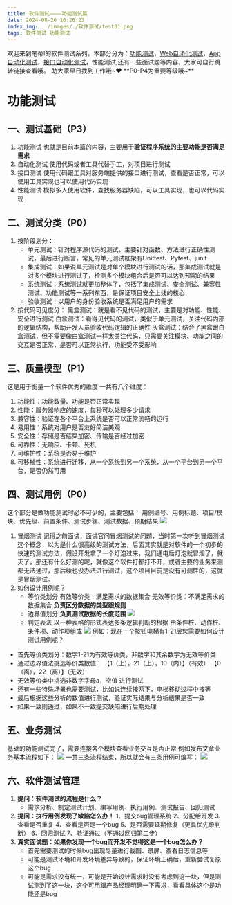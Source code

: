 ```yaml
---
title: 软件测试————功能测试篇
date: 2024-08-26 16:26:23
index_img: ../images/./软件测试/test01.png
tags: 软件测试 功能测试
---
```

欢迎来到笔蒂I的软件测试系列，本部分分为：[功能测试](https://www.bidii.top/2024/08/26/软件测试/SoftWareTest/)，[Web自动化测试](https://www.bidii.top/2024/08/26/软件测试/webtest/)，[App自动化测试](https://www.bidii.top/2024/08/26/软件测试/apptest/)，[接口自动化测试](https://www.bidii.top/2024/08/26/软件测试/apitest/)，性能测试,还有一些面试题等内容，大家可自行跳转链接查看哦。
助大家早日找到工作哦~❤
**P0-P4为重要等级哦~**
# 功能测试
## 一、测试基础（P3）
1. 功能测试
   也就是目前本篇的内容，主要用于**验证程序系统的主要功能是否满足需求**
2. 自动化测试
   使用代码或者工具代替手工，对项目进行测试
3. 接口测试
   使用代码跟工具对服务端提供的接口进行测试，查看是否正常，可以使用工具实现也可以使用代码实现
4. 性能测试
   模拟多人使用软件，查找服务器缺陷，可以工具实现，也可以代码实现

## 二、测试分类（P0）
1. 按阶段划分：
   * 单元测试：针对程序源代码的测试，主要针对函数、方法进行正确性测试，最后进行断言，常见的单元测试框架有Unittest、Pytest、junit
   * 集成测试：如果说单元测试是对单个模块进行测试的话，那集成测试就是对多个模块进行测试了，检测多个模块组合后是否可以达到预期的结果
   * 系统测试：系统测试就更加整体了，包括了集成测试、安全测试、兼容性测试、功能测试等一系列东西，是保证项目安全上线的核心
   * 验收测试：以用户的身份验收系统是否满足用户的需求
2. 按代码可见度分：
   黑盒测试：就是看不见代码的测试，主要是对功能、性能、安全进行测试
   白盒测试：看得见代码的测试，类似于单元测试，关注代码内部的逻辑结构，帮助开发人员验收代码逻辑的正确性
   灰盒测试：结合了黑盒跟白盒测试，但不需要像白盒测试一样太关注代码，只需要关注模块、功能之间的交互是否正常，是否可以正常执行，功能受不受影响

## 三、质量模型（P1）
这是用于衡量一个软件优秀的维度
一共有八个维度：
1. 功能性：功能数量、功能是否正常实现
2. 性能：服务器响应的速度，每秒可以处理多少请求
3. 兼容性：验证在各个平台上系统是否可以正常流畅的运行
4. 易用性：系统对用户是否友好简洁美观
5. 安全性：存储是否结果加密、传输是否经过加密
6. 可靠性：无响应、卡顿、死机
7. 可维护性：系统是否易于维护
8. 可移植性：系统进行迁移，从一个系统到另一个系统，从一个平台到另一个平台，是否仍然可用

## 四、测试用例（P0）
这个部分是做功能测试时必不可少的，主要包括：
用例编号、用例标题、项目/模块、优先级、前置条件、测试步骤、测试数据、预期结果
![](../images/./软件测试/用例.png)
1. 冒烟测试
记得之前面试，面试官问冒烟测试的问题，当时第一次听到冒烟测试这个概念，以为是什么很高级的测试方法，后面其实就是对软件的一个初步的快速的测试方法，假设开发拿了一个灯泡过来，我们通电后灯泡就冒烟了，就灭了，那还有什么好测的呢，就像这个软件打都打不开，或者主要的业务来测都无法通过，那后续也没办法进行测试，这个项目目前是没有可测性的，这就是冒烟测试。
2. 如何设计用例呢？
   * 等价类划分
   有效等价类：满足需求的数据集合
   无效等价类：不满足需求的数据集合
   **负责区分数据的类型跟规则**
   * 边界值划分
   **负责测试数据的长度范围**
   ![](../images/./软件测试/bianjiezhi.png)
   * 判定表法
   以一种表格的形式表达多条逻辑判断的根据
   由条件桩、动作桩、条件项、动作项组成
   ![](../images/./软件测试/panding.png)
例如：现在一个按钮电梯有1-21层您需要如何设计测试用例呢？
* 首先等价类划分：数字1-21为有效等价类，非数字和其余数字为无效等价类
* 通过边界值法挑选等价类数值：
  【1（上），21（上），10（内）】（有效）
  【0（离），22（离）】（无效）
* 无效等价类中挑选非数字字母a，空值  进行测试
* 还有一些特殊场景也需要测试，比如说连续按两下，电梯移动过程中按等
* 最后根据这些分析的数值进行测试，验证实际结果与分析结果是否一致
* 如果一致则通过，如果不一致提交缺陷进行后期处理

## 五、业务测试
基础的功能测试完了，需要连接各个模块查看业务交互是否正常
例如发布文章业务基本流程如下：
![](../images/./软件测试/image.png)
一共三条流程结束，所以就会有三条用例可编写：
![](../images/./软件测试/yewu.png)
 
## 六、软件测试管理
1. **提问：软件测试的流程是什么？**
   * 需求分析、制定测试计划、编写用例、执行用例、测试报告、回归测试
2. **提问：执行用例发现了缺陷怎么办！**
   1、提交bug管理系统 2、分配给开发 3、查看是否重复 4、查看是否是一个bug 5、是否需要延期修复（更具优先级判断） 6、回归测试 7、验证通过（不通过回归第二步）
3. **真实面试题：如果你发现一个bug而开发不觉得这是一个bug怎么办？**
   * 首先需要测试的时候bug出现尽量进行截图、录屏、查看日志信息等
   * 可能是测试环境和开发环境差异导致的，保证环境正确后，重新尝试复原这个bug
   * 可能是需求没有统一，可能是开始设计需求时没有考虑到这一块，但是测试测到了这一块，这个可用跟产品经理明确一下需求，看看具体这个是功能还是bug
   